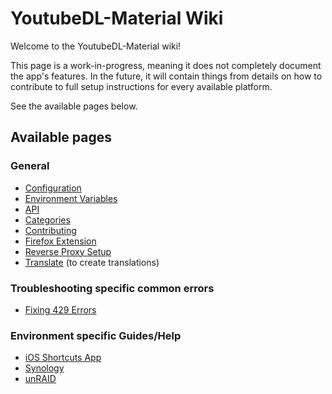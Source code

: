 # YoutubeDL-Material Wiki

Welcome to the YoutubeDL-Material wiki!

This page is a work-in-progress, meaning it does not completely document the app's features. In the future, it will contain things from details on how to contribute to full setup instructions for every available platform.

See the available pages below.

## Available pages

### General
* [Configuration](https://github.com/Tzahi12345/YoutubeDL-Material/wiki/Configuration)
* [Environment Variables](https://github.com/Tzahi12345/YoutubeDL-Material/wiki/Environment-Variables)
* [API](https://github.com/Tzahi12345/YoutubeDL-Material/wiki/API)
* [Categories](https://github.com/Tzahi12345/YoutubeDL-Material/wiki/Categories)
* [Contributing](https://github.com/Tzahi12345/YoutubeDL-Material/wiki/Contributing)
* [Firefox Extension](https://github.com/Tzahi12345/YoutubeDL-Material/wiki/Firefox-Extension)
* [Reverse Proxy Setup](https://github.com/Tzahi12345/YoutubeDL-Material/wiki/Reverse-Proxy-Setup)
* [Translate](https://github.com/Tzahi12345/YoutubeDL-Material/wiki/Translate) (to create translations)

### Troubleshooting specific common errors
* [Fixing 429 Errors](https://github.com/Tzahi12345/YoutubeDL-Material/wiki/Fixing-429-errors)

### Environment specific Guides/Help
* [iOS Shortcuts App](https://github.com/Tzahi12345/YoutubeDL-Material/wiki/iOSShortcuts)
* [Synology](https://github.com/Tzahi12345/YoutubeDL-Material/wiki/Synology)
* [unRAID](https://github.com/Tzahi12345/YoutubeDL-Material/wiki/unRAID)